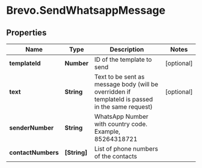 # Brevo.SendWhatsappMessage

## Properties
Name | Type | Description | Notes
------------ | ------------- | ------------- | -------------
**templateId** | **Number** | ID of the template to send | [optional] 
**text** | **String** | Text to be sent as message body (will be overridden if templateId is passed in the same request) | [optional] 
**senderNumber** | **String** | WhatsApp Number with country code. Example, 85264318721 | 
**contactNumbers** | **[String]** | List of phone numbers of the contacts | 


